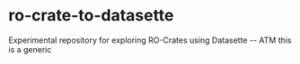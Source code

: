 # ro-crate-to-datasette
Experimental repository for exploring RO-Crates using Datasette -- ATM this is a generic 
